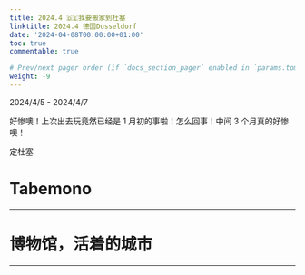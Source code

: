 ```yaml
---
title: 2024.4 🇩🇪我要搬家到杜塞
linktitle: 2024.4 德国Dusseldorf
date: '2024-04-08T00:00:00+01:00'
toc: true
commentable: true

# Prev/next pager order (if `docs_section_pager` enabled in `params.toml`)
weight: -9
---
```


2024/4/5 - 2024/4/7

好惨噢！上次出去玩竟然已经是 1 月初的事啦！怎么回事！中间 3 个月真的好惨噢！

定杜塞

# Tabemono

---

# 博物馆，活着的城市

---

